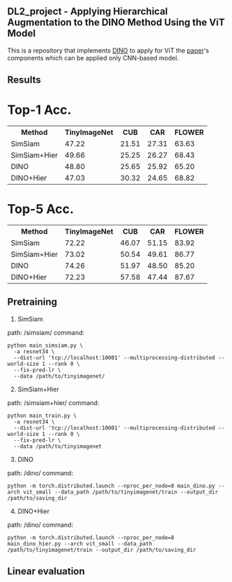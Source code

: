## DL2_project - Applying Hierarchical Augmentation to the DINO Method Using the ViT Model
This is a repository that implements [DINO](https://github.com/facebookresearch/dino) to apply for ViT the [paper](https://arxiv.org/abs/2206.00227)'s components which can be applied only CNN-based model.

## Results
# Top-1 Acc.
<table>
  <tr>
    <th>Method</th>
    <th>TinyImageNet</th>
    <th>CUB</th>
    <th>CAR</th>
    <th>FLOWER</th>
  </tr>
  <tr>
    <td>SimSiam</td>
    <td>47.22</td>
    <td>21.51</td>
    <td>27.31</td>
    <td>63.63</td>
  </tr>
  <tr>
    <td>SimSiam+Hier</td>
    <td>49.66</td>
    <td>25.25</td>
    <td>26.27</td>
    <td>68.43</td>
  </tr>
  <tr>
    <td>DINO</td>
    <td>48.80</td>
    <td>25.65</td>
    <td>25.92</td>
    <td>65.20</td>
  </tr>
  <tr>
    <td>DINO+Hier</td>
    <td>47.03</td>
    <td>30.32</td>
    <td>24.65</td>
    <td>68.82</td>
  </tr>
</table>

# Top-5 Acc.

<table>
  <tr>
    <th>Method</th>
    <th>TinyImageNet</th>
    <th>CUB</th>
    <th>CAR</th>
    <th>FLOWER</th>
  </tr>
  <tr>
    <td>SimSiam</td>
    <td>72.22</td>
    <td>46.07</td>
    <td>51.15</td>
    <td>83.92</td>
  </tr>
  <tr>
    <td>SimSiam+Hier</td>
    <td>73.02</td>
    <td>50.54</td>
    <td>49.61</td>
    <td>86.77</td>
  </tr>
  <tr>
    <td>DINO</td>
    <td>74.26</td>
    <td>51.97</td>
    <td>48.50</td>
    <td>85.20</td>
  </tr>
  <tr>
    <td>DINO+Hier</td>
    <td>72.23</td>
    <td>57.58</td>
    <td>47.44</td>
    <td>87.67</td>
  </tr>
</table>

## Pretraining

1. SimSiam

path: /simsiam/
command: 

```
python main_simsiam.py \
  -a resnet34 \
  --dist-url 'tcp://localhost:10001' --multiprocessing-distributed --world-size 1 --rank 0 \
  --fix-pred-lr \
  --data /path/to/tinyimagenet/
```

2. SimSiam+Hier

path: /simsiam+hier/
command: 

```
python main_train.py \
  -a resnet34 \
  --dist-url 'tcp://localhost:10001' --multiprocessing-distributed --world-size 1 --rank 0 \
  --fix-pred-lr \
  --data /path/to/tinyimagenet
```

3. DINO

path: /dino/
command: 

```
python -m torch.distributed.launch --nproc_per_node=8 main_dino.py --arch vit_small --data_path /path/to/tinyimagenet/train --output_dir /path/to/saving_dir
```

4. DINO+Hier

path: /dino/
command: 

```
python -m torch.distributed.launch --nproc_per_node=8 main_dino_hier.py --arch vit_small --data_path /path/to/tinyimagenet/train --output_dir /path/to/saving_dir
```

## Linear evaluation

